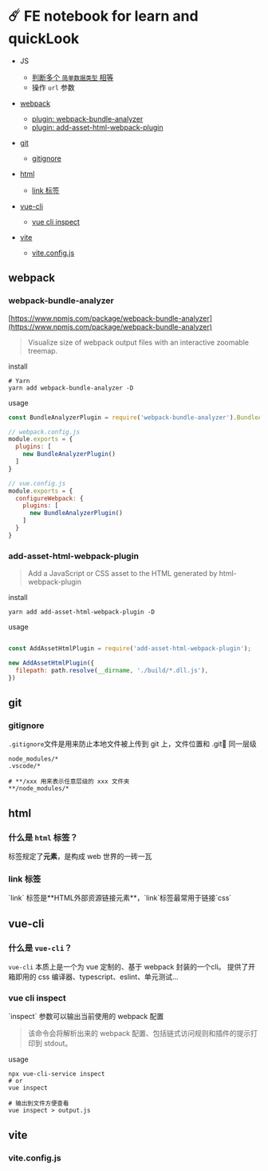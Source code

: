 #  ☄️ FE notebook for learn and quickLook

- JS
  * [判断多个 `简单数据类型` 相等](https://github.com/WestarkMFF/note/blob/main/playground/js/multipleSimpleDataEqual.js)
  * 操作 `url` 参数

- [webpack](#webpack)
	* [plugin: webpack-bundle-analyzer](#webpack-bundle-analyzer)
	* [plugin: add-asset-html-webpack-plugin](#add-asset-html-webpack-plugin)

- [git](#git)
	* [gitignore](#gitignore)

- [html](#html)
	* [link 标签](#tag_link)

- [vue-cli](#vue-cli)
    * [vue cli inspect](#vueCli_inspect)

- [vite](#vite)
    * [vite.config.js](#viteConfigJs)

## webpack
<h3 id='webpack-bundle-analyzer'>webpack-bundle-analyzer</h3>

[https://www.npmjs.com/package/webpack-bundle-analyzer](https://www.npmjs.com/package/webpack-bundle-analyzer)

> Visualize size of webpack output files with an interactive zoomable treemap.
 
install
```shell
# Yarn
yarn add webpack-bundle-analyzer -D
```

usage
```js
const BundleAnalyzerPlugin = require('webpack-bundle-analyzer').BundleAnalyzerPlugin;

// webpack.config.js
module.exports = {
  plugins: [
    new BundleAnalyzerPlugin()
  ]
}

// vue.config.js
module.exports = {
  configureWebpack: {
    plugins: [
      new BundleAnalyzerPlugin()
    ]
  }
}
```

<h3 id='add-asset-html-webpack-plugin'>add-asset-html-webpack-plugin</h3>

> Add a JavaScript or CSS asset to the HTML generated by html-webpack-plugin

install
```shell
yarn add add-asset-html-webpack-plugin -D
```


usage
```js

const AddAssetHtmlPlugin = require('add-asset-html-webpack-plugin');

new AddAssetHtmlPlugin({
  filepath: path.resolve(__dirname, './build/*.dll.js'),
})
```


## git
### gitignore
`.gitignore`文件是用来防止本地文件被上传到 git 上，文件位置和 .git📁 同一层级

```shell
node_modules/*
.vscode/*

# **/xxx 用来表示任意层级的 xxx 文件夹
**/node_modules/*

```
## html
### 什么是 `html` 标签？
标签规定了**元素**，是构成 web 世界的一砖一瓦
<h3 id='tag_link'>link 标签</h3>
`link` 标签是**HTML外部资源链接元素**，`link`标签最常用于链接`css`

## vue-cli
### 什么是 `vue-cli`？
`vue-cli` 本质上是一个为 vue 定制的、基于 webpack 封装的一个cli。
提供了开箱即用的 css 编译器、typescript、eslint、单元测试...

<h3 id='vueCli_inspect'>vue cli inspect</h3>
`inspect` 参数可以输出当前使用的 webpack 配置

> 该命令会将解析出来的 webpack 配置、包括链式访问规则和插件的提示打印到 stdout。

usage
```shell
npx vue-cli-service inspect
# or
vue inspect

# 输出到文件方便查看
vue inspect > output.js
```


## vite
<h3 id='viteConfigJs'>vite.config.js</h3>
